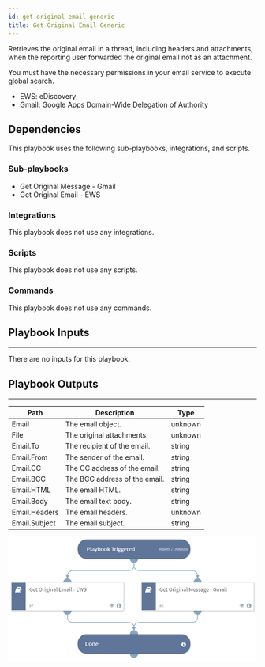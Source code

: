 ```yaml
---
id: get-original-email-generic
title: Get Original Email Generic
---
```


Retrieves the original email in a thread, including headers and attachments, when the reporting user forwarded the original email not as an attachment.

You must have the necessary permissions in your email service to execute global search.

- EWS: eDiscovery
- Gmail: Google Apps Domain-Wide Delegation of Authority

## Dependencies
This playbook uses the following sub-playbooks, integrations, and scripts.

### Sub-playbooks
* Get Original Message - Gmail
* Get Original Email - EWS

### Integrations
This playbook does not use any integrations.

### Scripts
This playbook does not use any scripts.

### Commands
This playbook does not use any commands.

## Playbook Inputs
---
There are no inputs for this playbook.

## Playbook Outputs
---

| **Path** | **Description** | **Type** |
| --- | --- | --- |
| Email | The email object. | unknown |
| File | The original attachments. | unknown |
| Email.To | The recipient of the email. | string |
| Email.From | The sender of the email. | string |
| Email.CC | The CC address of the email. | string |
| Email.BCC | The BCC address of the email. | string |
| Email.HTML | The email HTML. | string |
| Email.Body | The email text body. | string |
| Email.Headers | The email headers. | unknown |
| Email.Subject | The email subject. | string |

![Get_Original_Email_Generic](https://github.com/ElazarK/content-docs/blob/master/images/playbooks/Get_Original_Email_Generic.png)
